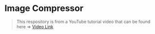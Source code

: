 ﻿# Image Compressor
 
 > This respository is from a YouTube tutorial video that can be found here => [Video Link](https://youtu.be/YYDGVBdDTQI)
